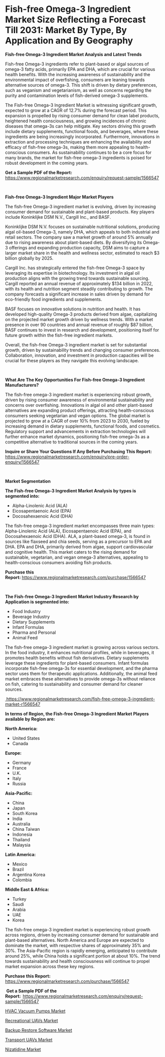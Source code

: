 <p><h1>Fish-free Omega-3 Ingredient Market Size Reflecting a Forecast Till 2031: Market By Type, By Application and By Geography</h1></p><p><strong>Fish-free Omega-3 Ingredient Market Analysis and Latest Trends</strong></p>
<p><p>Fish-free Omega-3 ingredients refer to plant-based or algal sources of omega-3 fatty acids, primarily EPA and DHA, which are crucial for various health benefits. With the increasing awareness of sustainability and the environmental impact of overfishing, consumers are leaning towards alternative sources of omega-3. This shift is driven by dietary preferences, such as veganism and vegetarianism, as well as concerns regarding the purity and contamination levels of fish-derived omega-3 supplements.</p><p>The Fish-free Omega-3 Ingredient Market is witnessing significant growth, expected to grow at a CAGR of 12.7% during the forecast period. This expansion is propelled by rising consumer demand for clean label products, heightened health consciousness, and growing incidences of chronic diseases that omega-3s can help mitigate. Key sectors driving this growth include dietary supplements, functional foods, and beverages, where these ingredients are being increasingly incorporated. Furthermore, innovations in extraction and processing techniques are enhancing the availability and efficacy of fish-free omega-3s, making them more appealing to health-conscious consumers. As sustainability continues to be a core focus for many brands, the market for fish-free omega-3 ingredients is poised for robust development in the coming years.</p></p>
<p><strong>Get a Sample PDF of the Report:&nbsp;</strong> <a href="https://www.regionalmarketresearch.com/enquiry/request-sample/1566547">https://www.regionalmarketresearch.com/enquiry/request-sample/1566547</a></p>
<p>&nbsp;</p>
<p><strong>Fish-free Omega-3 Ingredient Major Market Players</strong></p>
<p><p>The fish-free Omega-3 ingredient market is evolving, driven by increasing consumer demand for sustainable and plant-based products. Key players include Koninklijke DSM N.V., Cargill Inc., and BASF.</p><p>Koninklijke DSM N.V. focuses on sustainable nutritional solutions, producing algal oil-based Omega-3, namely DHA, which appeals to both industrial and retail sectors. The company saw a market growth of around 5% annually due to rising awareness about plant-based diets. By diversifying its Omega-3 offerings and expanding production capacity, DSM aims to capture a larger market share in the health and wellness sector, estimated to reach $3 billion globally by 2025.</p><p>Cargill Inc. has strategically entered the fish-free Omega-3 space by leveraging its expertise in biotechnology. Its investment in algal oil production aligns with the growing trend towards sustainable sourcing. Cargill reported an annual revenue of approximately $134 billion in 2022, with its health and nutrition segment steadily contributing to growth. The company forecasts a significant increase in sales driven by demand for eco-friendly food ingredients and supplements.</p><p>BASF focuses on innovative solutions in nutrition and health. It has developed high-quality Omega-3 products derived from algae, capitalizing on the projected market growth driven by wellness trends. With a market presence in over 90 countries and annual revenue of roughly $87 billion, BASF continues to invest in research and development, positioning itself for future growth within the fish-free ingredient markets.</p><p>Overall, the fish-free Omega-3 ingredient market is set for substantial growth, driven by sustainability trends and changing consumer preferences. Collaboration, innovation, and investment in production capacities will be crucial for these players as they navigate this evolving landscape.</p></p>
<p>&nbsp;</p>
<p><strong>What Are The Key Opportunities For Fish-free Omega-3 Ingredient Manufacturers?</strong></p>
<p><p>The fish-free omega-3 ingredient market is experiencing robust growth, driven by rising consumer awareness of environmental sustainability and concerns over overfishing. Innovations in algal oil and other plant-based alternatives are expanding product offerings, attracting health-conscious consumers seeking vegetarian and vegan options. The global market is projected to grow at a CAGR of over 10% from 2023 to 2030, fueled by increasing demand in dietary supplements, functional foods, and cosmetics. Regulatory support and advancements in extraction technologies will further enhance market dynamics, positioning fish-free omega-3s as a competitive alternative to traditional sources in the coming years.</p></p>
<p><strong>Inquire or Share Your Questions If Any Before Purchasing This Report:</strong> <a href="https://www.regionalmarketresearch.com/enquiry/pre-order-enquiry/1566547">https://www.regionalmarketresearch.com/enquiry/pre-order-enquiry/1566547</a></p>
<p>&nbsp;</p>
<p><strong>Market Segmentation</strong></p>
<p><strong>The Fish-free Omega-3 Ingredient Market Analysis by types is segmented into:</strong></p>
<p><ul><li>Alpha-Linolenic Acid (ALA)</li><li>Eicosapentaenoic Acid (EPA)</li><li>Docosahexaenoic Acid (DHA)</li></ul></p>
<p><p>The fish-free omega-3 ingredient market encompasses three main types: Alpha-Linolenic Acid (ALA), Eicosapentaenoic Acid (EPA), and Docosahexaenoic Acid (DHA). ALA, a plant-based omega-3, is found in sources like flaxseed and chia seeds, serving as a precursor to EPA and DHA. EPA and DHA, primarily derived from algae, support cardiovascular and cognitive health. This market caters to the rising demand for sustainable, vegetarian, and vegan omega-3 alternatives, appealing to health-conscious consumers avoiding fish products.</p></p>
<p><strong>Purchase this Report:&nbsp;</strong><a href="https://www.regionalmarketresearch.com/purchase/1566547">https://www.regionalmarketresearch.com/purchase/1566547</a></p>
<p>&nbsp;</p>
<p><strong>The Fish-free Omega-3 Ingredient Market Industry Research by Application is segmented into:</strong></p>
<p><ul><li>Food Industry</li><li>Beverage Industry</li><li>Dietary Supplements</li><li>Infant Formulas</li><li>Pharma and Personal</li><li>Animal Feed</li></ul></p>
<p><p>The fish-free omega-3 ingredient market is growing across various sectors. In the food industry, it enhances nutritional profiles, while in beverages, it promotes health benefits without fish derivatives. Dietary supplements leverage these ingredients for plant-based consumers. Infant formulas incorporate fish-free omega-3s for essential development, and the pharma sector uses them for therapeutic applications. Additionally, the animal feed market embraces these alternatives to provide omega-3s without reliance on fish, catering to sustainability and consumer demand for cleaner sources.</p></p>
<p><a href="https://www.regionalmarketresearch.com/fish-free-omega-3-ingredient-market-r1566547">&nbsp;https://www.regionalmarketresearch.com/fish-free-omega-3-ingredient-market-r1566547</a></p>
<p><strong>In terms of Region, the Fish-free Omega-3 Ingredient Market Players available by Region are:</strong></p>
<p>
    <p> <strong> North America: </strong>
        <ul>
            <li>United States</li>
            <li>Canada</li>
        </ul>
        </p> 
    <p> <strong> Europe: </strong>
        <ul>
            <li>Germany</li>
            <li>France</li>
            <li>U.K.</li>
            <li>Italy</li>
            <li>Russia</li>
        </ul>
        </p> 
    <p> <strong> Asia-Pacific: </strong>
        <ul>
            <li>China</li>
            <li>Japan</li>
            <li>South Korea</li>
            <li>India</li>
            <li>Australia</li>
            <li>China Taiwan</li>
            <li>Indonesia</li>
            <li>Thailand</li>
            <li>Malaysia</li>
        </ul>
        </p> 
    <p> <strong> Latin America: </strong>
        <ul>
            <li>Mexico</li>
            <li>Brazil</li>
            <li>Argentina Korea</li>
            <li>Colombia</li>
        </ul>
        </p> 
    <p> <strong> Middle East & Africa: </strong>
        <ul>
            <li>Turkey</li>
            <li>Saudi</li>
            <li>Arabia</li>
            <li>UAE</li>
            <li>Korea</li>
        </ul>
    </p>
    </p>
<p><p>The fish-free omega-3 ingredient market is experiencing robust growth across regions, driven by increasing consumer demand for sustainable and plant-based alternatives. North America and Europe are expected to dominate the market, with respective shares of approximately 35% and 30%. The Asia-Pacific region is rapidly emerging, anticipated to contribute around 25%, while China holds a significant portion at about 10%. The trend towards sustainability and health consciousness will continue to propel market expansion across these key regions.</p></p>
<p><strong>Purchase this Report: </strong><a href="https://www.regionalmarketresearch.com/purchase/1566547">https://www.regionalmarketresearch.com/purchase/1566547</a></p>
<p>&nbsp;<strong>Get a Sample PDF of the Report:&nbsp;&nbsp;</strong><a href="https://www.regionalmarketresearch.com/enquiry/request-sample/1566547">https://www.regionalmarketresearch.com/enquiry/request-sample/1566547</a></p>
<p><strong></strong></p>
<p><p><a href="https://issuu.com/reportprime-2/docs/hvac-vacuum-pumps-market-size-2030._42be0d7d4fc728">HVAC Vacuum Pumps Market</a></p><p><a href="https://medium.com/@roypolash599_23949/global-recreational-uavs-market-trends-insights-into-growth-opportunities-and-challenges-75eebbc9fb60">Recreational UAVs Market</a></p><p><a href="https://www.linkedin.com/pulse/future-backup-restore-software-market-global-forecast-trends-jqyde?trackingId=g5Sdh0WqRA6w1cbrJaZ9PQ%3D%3D">Backup Restore Software Market</a></p><p><a href="https://medium.com/@roypolash599_23949/transport-uavs-market-essentials-key-market-players-demand-drivers-and-roi-potential-forecasted-d0bf7ec1fe53?postPublishedType=repub">Transport UAVs Market</a></p><p><a href="https://www.linkedin.com/pulse/global-nizatidine-industry-analysis-share-growth-trends-nsn4e">Nizatidine Market</a></p></p>